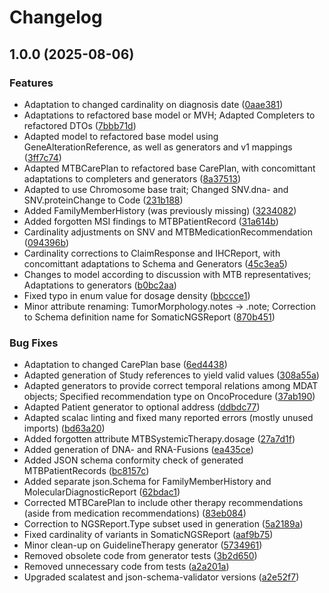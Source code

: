 # Changelog

## 1.0.0 (2025-08-06)


### Features

* Adaptation to changed cardinality on diagnosis date ([0aae381](https://github.com/dnpm-dip/mtb-model/commit/0aae3812afe598a247466536fb9e966a2ff2c6da))
* Adaptations to refactored base model or MVH; Adapted Completers to refactored DTOs ([7bbb71d](https://github.com/dnpm-dip/mtb-model/commit/7bbb71d321d75db0eacda1f9a9a657eb3aa660a2))
* Adapted model to refactored base model using GeneAlterationReference, as well as generators and v1 mappings ([3ff7c74](https://github.com/dnpm-dip/mtb-model/commit/3ff7c74a033d0b2879143e3db68635a8f3ed0f02))
* Adapted MTBCarePlan to refactored base CarePlan, with concomittant adaptations to completers and generators ([8a37513](https://github.com/dnpm-dip/mtb-model/commit/8a37513a41d257c3d5ef1f2ca62170c4e1b23537))
* Adapted to use Chromosome base trait; Changed SNV.dna- and SNV.proteinChange to Code ([231b188](https://github.com/dnpm-dip/mtb-model/commit/231b188a8467de50927d7d950310b425c675f17f))
* Added FamilyMemberHistory (was previously missing) ([3234082](https://github.com/dnpm-dip/mtb-model/commit/3234082af1faf40d6b2faa67f8afcef95d2a5a3b))
* Added forgotten MSI findings to MTBPatientRecord ([31a614b](https://github.com/dnpm-dip/mtb-model/commit/31a614bc011d4ea33b39ab307fdfeae13f8a5138))
* Cardinality adjustments on SNV and MTBMedicationRecommendation ([094396b](https://github.com/dnpm-dip/mtb-model/commit/094396b4841bff4046b170fc56e025e97a01c747))
* Cardinality corrections to ClaimResponse and IHCReport, with concomittant adaptations to Schema and Generators ([45c3ea5](https://github.com/dnpm-dip/mtb-model/commit/45c3ea5164d4455f7c2aed94b5cba6ba88b7c66d))
* Changes to model according to discussion with MTB representatives; Adaptations to generators ([b0bc2aa](https://github.com/dnpm-dip/mtb-model/commit/b0bc2aaa29cada12746e6bce9b84973c4c270043))
* Fixed typo in enum value for dosage density ([bbccce1](https://github.com/dnpm-dip/mtb-model/commit/bbccce133983af943c5867a1ad3fa79cb05994da))
* Minor attribute renaming: TumorMorphology.notes -&gt; .note; Correction to Schema definition name for SomaticNGSReport ([870b451](https://github.com/dnpm-dip/mtb-model/commit/870b45145bf852c6d74ff755badcc0ff87a276e7))


### Bug Fixes

* Adaptation to changed CarePlan base ([6ed4438](https://github.com/dnpm-dip/mtb-model/commit/6ed4438ad74584c481620c8031a110368e51b204))
* Adapted generation of Study references to yield valid values ([308a55a](https://github.com/dnpm-dip/mtb-model/commit/308a55a6385e9dfec5004e52967c506e14a920c8))
* Adapted generators to provide correct temporal relations among MDAT objects; Specified recommendation type on OncoProcedure ([37ab190](https://github.com/dnpm-dip/mtb-model/commit/37ab19041ea1f1db1afda410a4bdb5f2cde1e92c))
* Adapted Patient generator to optional address ([ddbdc77](https://github.com/dnpm-dip/mtb-model/commit/ddbdc772979f0b3fdacf7fb719499a9a8ce2fe5c))
* Adapted scalac linting and fixed many reported errors (mostly unused imports) ([bd63a20](https://github.com/dnpm-dip/mtb-model/commit/bd63a20a385b02ed13a714f34e4d6e78f2ae1ce4))
* Added forgotten attribute MTBSystemicTherapy.dosage ([27a7d1f](https://github.com/dnpm-dip/mtb-model/commit/27a7d1f7086983fdda256df5fc191d4b54201a30))
* Added generation of DNA- and RNA-Fusions ([ea435ce](https://github.com/dnpm-dip/mtb-model/commit/ea435ce9be9f43e2cacc4879cf8418124e7f9d43))
* Added JSON schema conformity check of generated MTBPatientRecords ([bc8157c](https://github.com/dnpm-dip/mtb-model/commit/bc8157c1e2f2284e8c4e15d1f5b60445a6085ff8))
* Added separate json.Schema for FamilyMemberHistory and MolecularDiagnosticReport ([62bdac1](https://github.com/dnpm-dip/mtb-model/commit/62bdac1ceeeeee14fc12bfb733d9e6dcf96613ef))
* Corrected MTBCarePlan to include other therapy recommendations (aside from medication recommendations) ([83eb084](https://github.com/dnpm-dip/mtb-model/commit/83eb084c981517a7db77897f25c4bfdb537dc1a0))
* Correction to NGSReport.Type subset used in generation ([5a2189a](https://github.com/dnpm-dip/mtb-model/commit/5a2189a0c6321acccf95a4a47f4291b2e0dfb611))
* Fixed cardinality of variants in SomaticNGSReport ([aaf9b75](https://github.com/dnpm-dip/mtb-model/commit/aaf9b75838d8d2fd48ace82388d324580da48c46))
* Minor clean-up on GuidelineTherapy generator ([5734961](https://github.com/dnpm-dip/mtb-model/commit/573496105ff59cd4e3d9df82fba9934dce077a80))
* Removed obsolete code from generator tests ([3b2d650](https://github.com/dnpm-dip/mtb-model/commit/3b2d6508fc1b5577d1f331972bdc00f861fbb752))
* Removed unnecessary code from tests ([a2a201a](https://github.com/dnpm-dip/mtb-model/commit/a2a201a2f5a499e7d4752ab2c456a0ef93ccf7bb))
* Upgraded scalatest and json-schema-validator versions ([a2e52f7](https://github.com/dnpm-dip/mtb-model/commit/a2e52f7a81422498eef1fff49f597c59afc139c1))
